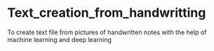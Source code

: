 # Text_creation_from_handwritting
To create text file from pictures of handwritten notes with the help of machine learning and deep learning
